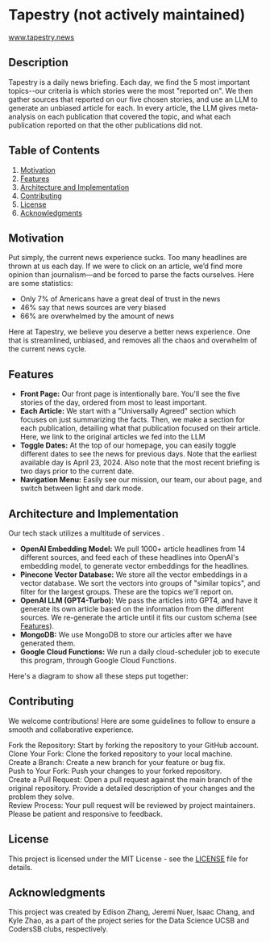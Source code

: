 # Tapestry (not actively maintained)
www.tapestry.news

## Description
Tapestry is a daily news briefing. Each day, we find the 5 most important topics--our criteria is which stories were the most "reported on". We then gather sources that reported on our five chosen stories, and use an LLM to generate an unbiased article for each. In every article, the LLM gives meta-analysis on each publication that covered the topic, and what each publication reported on that the other publications did not.

## Table of Contents
1. [Motivation](#motivation)
2. [Features](#features)
3. [Architecture and Implementation](#architecture-and-implementation)
6. [Contributing](#contributing)
7. [License](#license)
8. [Acknowledgments](#acknowledgments)

## Motivation
Put simply, the current news experience sucks. Too many headlines are thrown at us each day. If we were to click on an article, we’d find more opinion than journalism—and be forced to parse the facts ourselves. Here are some statistics:
- Only 7% of Americans have a great deal of trust in the news
- 46% say that news sources are very biased
- 66% are overwhelmed by the amount of news

Here at Tapestry, we believe you deserve a better news experience. One that is streamlined, unbiased, and removes all the chaos and overwhelm of the current news cycle.

## Features
- **Front Page:** Our front page is intentionally bare. You'll see the five stories of the day, ordered from most to least important.
- **Each Article:** We start with a "Universally Agreed" section which focuses on just summarizing the facts. Then, we make a section for each publication, detailing what that publication focused on their article. Here, we link to the original articles we fed into the LLM
- **Toggle Dates:** At the top of our homepage, you can easily toggle different dates to see the news for previous days. Note that the earliest available day is April 23, 2024. Also note that the most recent briefing is two days prior to the current date.
- **Navigation Menu:** Easily see our mission, our team, our about page, and switch between light and dark mode. 

## Architecture and Implementation
Our tech stack utilizes a multitude of services .
- **OpenAI Embedding Model:** We pull 1000+ article headlines from 14 different sources, and feed each of these headlines into OpenAI's embedding model, to generate vector embeddings for the headlines.
- **Pinecone Vector Database:** We store all the vector embeddings in a vector database. We sort the vectors into groups of "similar topics", and filter for the largest groups. These are the topics we'll report on.
- **OpenAI LLM (GPT4-Turbo):** We pass the articles into GPT4, and have it generate its own article based on the information from the different sources. We re-generate the article until it fits our custom schema (see [Features](#Features)).
- **MongoDB:** We use MongoDB to store our articles after we have generated them.
- **Google Cloud Functions:** We run a daily cloud-scheduler job to execute this program, through Google Cloud Functions. 

Here's a diagram to show all these steps put together:

## Contributing
We welcome contributions! Here are some guidelines to follow to ensure a smooth and collaborative experience.


Fork the Repository: Start by forking the repository to your GitHub account.  
Clone Your Fork: Clone the forked repository to your local machine.  
Create a Branch: Create a new branch for your feature or bug fix.  
Push to Your Fork: Push your changes to your forked repository.  
Create a Pull Request: Open a pull request against the main branch of the  original repository. Provide a detailed description of your changes and the problem they solve.  
Review Process: Your pull request will be reviewed by project maintainers.   Please be patient and responsive to feedback.  


## License
This project is licensed under the MIT License - see the [LICENSE](LICENSE) file for details.

## Acknowledgments
This project was created by Edison Zhang, Jeremi Nuer, Isaac Chang, and Kyle Zhao, as a part of the project series for the Data Science UCSB and CodersSB clubs, respectively.